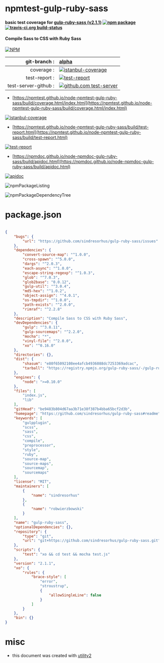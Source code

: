# npmtest-gulp-ruby-sass

#### basic test coverage for  [gulp-ruby-sass (v2.1.1)](https://github.com/sindresorhus/gulp-ruby-sass#readme)  [![npm package](https://img.shields.io/npm/v/npmtest-gulp-ruby-sass.svg?style=flat-square)](https://www.npmjs.org/package/npmtest-gulp-ruby-sass) [![travis-ci.org build-status](https://api.travis-ci.org/npmtest/node-npmtest-gulp-ruby-sass.svg)](https://travis-ci.org/npmtest/node-npmtest-gulp-ruby-sass)

#### Compile Sass to CSS with Ruby Sass

[![NPM](https://nodei.co/npm/gulp-ruby-sass.png?downloads=true&downloadRank=true&stars=true)](https://www.npmjs.com/package/gulp-ruby-sass)

| git-branch : | [alpha](https://github.com/npmtest/node-npmtest-gulp-ruby-sass/tree/alpha)|
|--:|:--|
| coverage : | [![istanbul-coverage](https://npmtest.github.io/node-npmtest-gulp-ruby-sass/build/coverage.badge.svg)](https://npmtest.github.io/node-npmtest-gulp-ruby-sass/build/coverage.html/index.html)|
| test-report : | [![test-report](https://npmtest.github.io/node-npmtest-gulp-ruby-sass/build/test-report.badge.svg)](https://npmtest.github.io/node-npmtest-gulp-ruby-sass/build/test-report.html)|
| test-server-github : | [![github.com test-server](https://npmtest.github.io/node-npmtest-gulp-ruby-sass/GitHub-Mark-32px.png)](https://npmtest.github.io/node-npmtest-gulp-ruby-sass/build/app/index.html) | | build-artifacts : | [![build-artifacts](https://npmtest.github.io/node-npmtest-gulp-ruby-sass/glyphicons_144_folder_open.png)](https://github.com/npmtest/node-npmtest-gulp-ruby-sass/tree/gh-pages/build)|

- [https://npmtest.github.io/node-npmtest-gulp-ruby-sass/build/coverage.html/index.html](https://npmtest.github.io/node-npmtest-gulp-ruby-sass/build/coverage.html/index.html)

[![istanbul-coverage](https://npmtest.github.io/node-npmtest-gulp-ruby-sass/build/screenCapture.buildCi.browser.%252Ftmp%252Fbuild%252Fcoverage.lib.html.png)](https://npmtest.github.io/node-npmtest-gulp-ruby-sass/build/coverage.html/index.html)

- [https://npmtest.github.io/node-npmtest-gulp-ruby-sass/build/test-report.html](https://npmtest.github.io/node-npmtest-gulp-ruby-sass/build/test-report.html)

[![test-report](https://npmtest.github.io/node-npmtest-gulp-ruby-sass/build/screenCapture.buildCi.browser.%252Ftmp%252Fbuild%252Ftest-report.html.png)](https://npmtest.github.io/node-npmtest-gulp-ruby-sass/build/test-report.html)

- [https://npmdoc.github.io/node-npmdoc-gulp-ruby-sass/build/apidoc.html](https://npmdoc.github.io/node-npmdoc-gulp-ruby-sass/build/apidoc.html)

[![apidoc](https://npmdoc.github.io/node-npmdoc-gulp-ruby-sass/build/screenCapture.buildCi.browser.%252Ftmp%252Fbuild%252Fapidoc.html.png)](https://npmdoc.github.io/node-npmdoc-gulp-ruby-sass/build/apidoc.html)

![npmPackageListing](https://npmtest.github.io/node-npmtest-gulp-ruby-sass/build/screenCapture.npmPackageListing.svg)

![npmPackageDependencyTree](https://npmtest.github.io/node-npmtest-gulp-ruby-sass/build/screenCapture.npmPackageDependencyTree.svg)



# package.json

```json

{
    "bugs": {
        "url": "https://github.com/sindresorhus/gulp-ruby-sass/issues"
    },
    "dependencies": {
        "convert-source-map": "^1.0.0",
        "cross-spawn": "^5.0.0",
        "dargs": "^2.0.3",
        "each-async": "^1.0.0",
        "escape-string-regexp": "^1.0.3",
        "glob": "^7.0.3",
        "glob2base": "0.0.12",
        "gulp-util": "^3.0.4",
        "md5-hex": "^1.0.2",
        "object-assign": "^4.0.1",
        "os-tmpdir": "^1.0.0",
        "path-exists": "^2.0.0",
        "rimraf": "^2.2.8"
    },
    "description": "Compile Sass to CSS with Ruby Sass",
    "devDependencies": {
        "gulp": "^3.8.11",
        "gulp-sourcemaps": "^2.2.0",
        "mocha": "*",
        "vinyl-file": "^2.0.0",
        "xo": "^0.16.0"
    },
    "directories": {},
    "dist": {
        "shasum": "e80f65092108ee4afcb4936088dc7253369adcac",
        "tarball": "https://registry.npmjs.org/gulp-ruby-sass/-/gulp-ruby-sass-2.1.1.tgz"
    },
    "engines": {
        "node": ">=0.10.0"
    },
    "files": [
        "index.js",
        "lib"
    ],
    "gitHead": "be9483b804d67aa3b71e38f387b4bba65bcf2d3b",
    "homepage": "https://github.com/sindresorhus/gulp-ruby-sass#readme",
    "keywords": [
        "gulpplugin",
        "scss",
        "sass",
        "css",
        "compile",
        "preprocessor",
        "style",
        "ruby",
        "source-map",
        "source-maps",
        "sourcemap",
        "sourcemaps"
    ],
    "license": "MIT",
    "maintainers": [
        {
            "name": "sindresorhus"
        },
        {
            "name": "robwierzbowski"
        }
    ],
    "name": "gulp-ruby-sass",
    "optionalDependencies": {},
    "repository": {
        "type": "git",
        "url": "git+https://github.com/sindresorhus/gulp-ruby-sass.git"
    },
    "scripts": {
        "test": "xo && cd test && mocha test.js"
    },
    "version": "2.1.1",
    "xo": {
        "rules": {
            "brace-style": [
                "error",
                "stroustrup",
                {
                    "allowSingleLine": false
                }
            ]
        }
    },
    "bin": {}
}
```



# misc
- this document was created with [utility2](https://github.com/kaizhu256/node-utility2)
